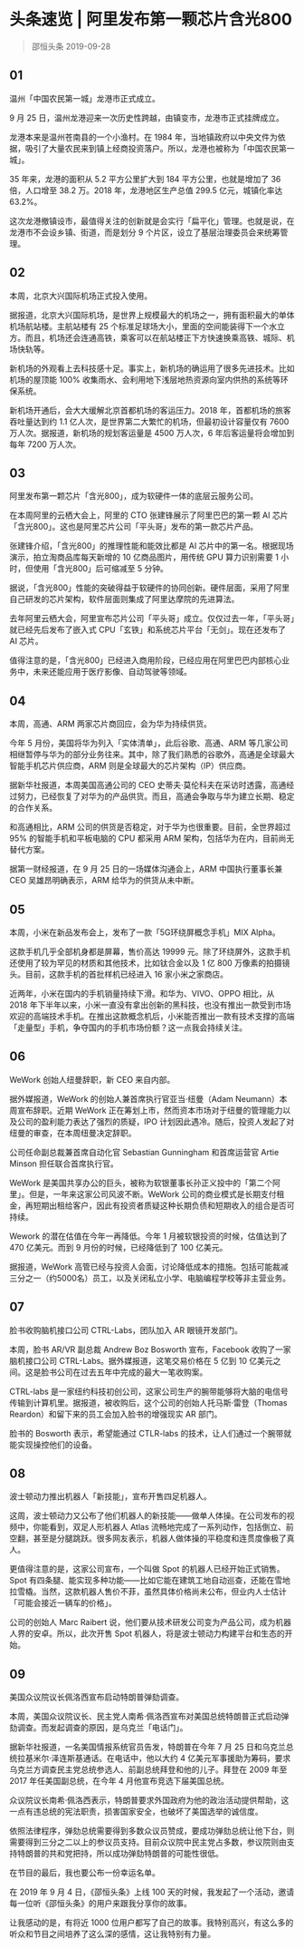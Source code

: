 # 头条速览 | 阿里发布第一颗芯片含光800
> 邵恒头条
> 2019-09-28

## 01

温州「中国农民第一城」龙港市正式成立。

9 月 25 日，温州龙港迎来一次历史性跨越，由镇变市，龙港市正式挂牌成立。

龙港本来是温州苍南县的一个小渔村。在 1984 年，当地镇政府以中央文件为依据，吸引了大量农民来到镇上经商投资落户。所以，龙港也被称为「中国农民第一城」。

35 年来，龙港的面积从 5.2 平方公里扩大到 184 平方公里，也就是增加了 36 倍，人口增至 38.2 万。2018 年，龙港地区生产总值 299.5 亿元，城镇化率达 63.2%。

这次龙港撤镇设市，最值得关注的创新就是会实行「扁平化」管理。也就是说，在龙港市不会设乡镇、街道，而是划分 9 个片区，设立了基层治理委员会来统筹管理。

## 02

本周，北京大兴国际机场正式投入使用。

据报道，北京大兴国际机场，是世界上规模最大的机场之一，拥有面积最大的单体机场航站楼。主航站楼有 25 个标准足球场大小，里面的空间能装得下一个水立方。而且，机场还会连通高铁，乘客可以在航站楼正下方快速换乘高铁、城际、机场快轨等。

新机场的外观看上去科技感十足。事实上，新机场的确运用了很多先进技术。比如机场的屋顶能 100% 收集雨水、会利用地下浅层地热资源向室内供热的系统等环保系统。

新机场开通后，会大大缓解北京首都机场的客运压力。2018 年，首都机场的旅客吞吐量达到约 1.1 亿人次，是世界第二大繁忙的机场，但最初设计容量仅有 7600 万人次。据报道，新机场的规划客运量是 4500 万人次，6 年后客运量将会增加到每年 7200 万人次。

## 03

阿里发布第一颗芯片「含光800」，成为软硬件一体的底层云服务公司。

在本周阿里的云栖大会上，阿里的 CTO 张建锋展示了阿里巴巴的第一颗 AI 芯片「含光800」。这也是阿里芯片公司「平头哥」发布的第一款芯片产品。

张建锋介绍，「含光800」的推理性能和能效比都是 AI 芯片中的第一名。根据现场演示，拍立淘商品库每天新增的 10 亿商品图片，用传统 GPU 算力识别需要 1 小时，但使用「含光800」后可缩减至 5 分钟。

据说，「含光800」性能的突破得益于软硬件的协同创新。硬件层面，采用了阿里自己研发的芯片架构，软件层面则集成了阿里达摩院的先进算法。

去年阿里云栖大会，阿里宣布芯片公司「平头哥」成立。仅仅过去一年，「平头哥」就已经先后发布了嵌入式 CPU「玄铁」和系统芯片平台「无剑」。现在还发布了 AI 芯片。

值得注意的是，「含光800」已经进入商用阶段，已经应用在阿里巴巴内部核心业务中，未来还能应用于医疗影像、自动驾驶等领域。

## 04

本周，高通、ARM 两家芯片商回应，会为华为持续供货。

今年 5 月份，美国将华为列入「实体清单」，此后谷歌、高通、ARM 等几家公司相继暂停与华为的部分业务往来。其中，除了我们熟悉的谷歌外，高通是全球最大智能手机芯片供应商，ARM 则是全球最大的芯片架构（IP）供应商。

据新华社报道，本周美国高通公司的 CEO 史蒂夫·莫伦科夫在采访时透露，高通经过努力，已经恢复了对华为的产品供货。而且，高通会争取与华为建立长期、稳定的合作关系。

和高通相比，ARM 公司的供货是否稳定，对于华为也很重要。目前，全世界超过 95% 的智能手机和平板电脑的 CPU 都采用 ARM 架构，包括华为在内，目前尚无替代方案。

据第一财经报道，在 9 月 25 日的一场媒体沟通会上，ARM 中国执行董事长兼 CEO 吴雄昂明确表示，ARM 给华为的供货从未中断。

## 05

本周，小米在新品发布会上，发布了一款「5G环绕屏概念手机」MIX Alpha。

这款手机几乎全部机身都是屏幕，售价高达 19999 元。除了环绕屏外，这款手机还使用了较为罕见的材质和其他技术，比如钛合金以及 1 亿 800 万像素的拍摄镜头。目前，这款手机的首批样机已经进入 16 家小米之家商店。

近两年，小米在国内的手机销量持续下滑。和华为、VIVO、OPPO 相比，从 2018 年下半年以来，小米一直没有拿出创新的黑科技，也没有推出一款受到市场欢迎的高端技术手机。在推出这款概念机后，小米能否推出一款有技术支撑的高端「走量型」手机，争夺国内的手机市场份额？这一点我会持续关注。

## 06

WeWork 创始人纽曼辞职，新 CEO 来自内部。

据外媒报道，WeWork 的创始人兼首席执行官亚当·纽曼（Adam Neumann）本周宣布辞职。近期 WeWork 正在筹划上市，然而资本市场对于纽曼的管理能力以及公司的盈利能力表达了强烈的质疑，IPO 计划因此遇冷。随后，投资人发起了对纽曼的审查，在本周纽曼决定辞职。

公司任命副总裁兼首席自动化官 Sebastian Gunningham 和首席运营官 Artie Minson 担任联合首席执行官。

WeWork 是美国共享办公的巨头，被称为软银董事长孙正义投中的「第二个阿里」。但是，一年来这家公司风波不断。WeWork 公司的商业模式是长期支付租金，再短期出租给客户，因此有投资者质疑这种长期负债和短期收入的组合是否可持续。

Wework 的潜在估值在今年一再降低。今年 1 月被软银投资的时候，估值达到了 470 亿美元。而到 9 月份的时候，已经降低到了 100 亿美元。

据报道，WeWork 高管已经与投资人会面，讨论降低成本的措施。包括可能裁减三分之一（约5000名）员工，以及关闭私立小学、电脑编程学校等非主营业务。

## 07

脸书收购脑机接口公司 CTRL-Labs，团队加入 AR 眼镜开发部门。

本周，脸书 AR/VR 副总裁 Andrew Boz Bosworth 宣布，Facebook 收购了一家脑机接口公司 CTRL-Labs。据外媒报道，这笔交易价格在 5 亿到 10 亿美元之间。这是脸书公司在过去五年中完成的最大一笔收购案。

CTRL-labs 是一家纽约科技初创公司，这家公司生产的腕带能够将大脑的电信号传输到计算机里。据报道，被收购后，这个公司的创始人托马斯·雷登（Thomas Reardon）和留下来的员工会加入脸书的增强现实 AR 部门。

脸书的 Bosworth 表示，希望能通过 CTLR-labs 的技术，让人们通过一个腕带就能实现操控他们的设备。

## 08

波士顿动力推出机器人「新技能」，宣布开售四足机器人。

这周，波士顿动力又公布了他们机器人的新技能——做单人体操。在公司发布的视频中，你能看到，双足人形机器人 Atlas 流畅地完成了一系列动作，包括倒立、前空翻，甚至是分腿跳跃。很多网友表示，机器人做体操的平稳度和连贯度像极了真人。

更值得注意的是，这家公司宣布，一个叫做 Spot 的机器人已经开始正式销售。Spot 有四条腿、能实现多种功能——比如它能在建筑工地自动巡查，还能在雪地拉雪橇。当然，这款机器人售价不菲，虽然具体价格尚未公布，但业内人士估计「可能会接近一辆车的价格」。

公司的创始人 Marc Raibert 说，他们要从技术研发公司变为产品公司，成为机器人界的安卓。所以，此次开售 Spot 机器人，将是波士顿动力构建平台和生态的开始。

## 09

美国众议院议长佩洛西宣布启动特朗普弹劾调查。

本周，美国众议院议长、民主党人南希·佩洛西宣布对美国总统特朗普正式启动弹劾调查。而发起调查的原因，是乌克兰「电话门」。

据新华社报道，一名美国情报系统官员告发，特朗普在今年 7 月 25 日和乌克兰总统拉基米尔·泽连斯基通话。在电话中，他以大约 4 亿美元军事援助为筹码，要求乌克兰方调查民主党总统参选人、前副总统拜登和他的儿子。拜登在 2009 年至 2017 年任美国副总统，在今年 4 月他宣布竞选下届美国总统。

众议院议长南希·佩洛西表示，特朗普要求外国政府为他的政治活动提供帮助，这一点有违总统的宪法职责，损害国家安全，也破坏了美国选举的诚信度。

依照法律程序，弹劾总统需要得到多数众议员赞成，要成功弹劾总统让他下台，则需要得到三分之二以上的参议员支持。目前众议院中民主党占多数，参议院则由支持特朗普的共和党把持，所以成功弹劾特朗普的可能性很低。

在节目的最后，我也要公布一份幸运名单。

在 2019 年 9 月 4 日，《邵恒头条》上线 100 天的时候，我发起了一个活动，邀请每一位听《邵恒头条》的用户来跟我分享你的故事。

让我感动的是，有将近 1000 位用户都写了自己的故事。我特别高兴，有这么多的听众和节目之间培养了这么深的感情，这让我特别有力量。

